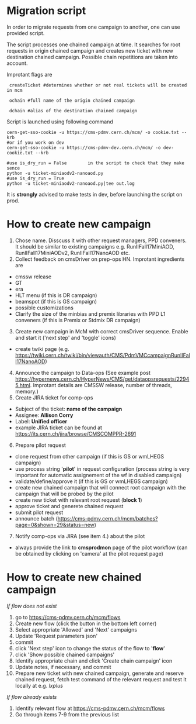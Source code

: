 # Migration script

In order to migrate requests from one campaign to another, one can use provided script.

The script processes one chained campaign at time. It searches for root requests in origin chained campaign and creates new ticket with new destination chained campaign. Possible chain repetitions are taken into account.

Improtant flags are 

``` createTicket #determines whether or not real tickets will be created in mcm```

``` ochain #full name of the origin chained campaign```

``` dchain #alias of the destination chained campaign```

Script is launched using following command
``` 
cern-get-sso-cookie -u https://cms-pdmv.cern.ch/mcm/ -o cookie.txt --krb
#or if you work on dev
cern-get-sso-cookie -u https://cms-pdmv-dev.cern.ch/mcm/ -o dev-cookie.txt --krb

#use is_dry_run = False        in the script to check that they make sence
python -u ticket-miniaodv2-nanoaod.py
#use is_dry_run = True
python -u ticket-miniaodv2-nanoaod.py|tee out.log 
```

It is **strongly** advised to make tests in dev, before launching the script on prod.


# How to create new campaign
1. Chose name. Disscuss it with other request managers, PPD conveners. It should be similar to existing campaigns 
e.g. RunIIFall17MiniAOD, RunIIFall17MiniAODv2, RunIIFall17NanoAOD etc.
2. Collect feedback on cmsDriver on prep-ops HN. Improtant ingredients are
  - cmssw release
  - GT
  - era
  - HLT menu (if this is DR campaign)
  - beamspot (if this is GS campaign)
  - possible customizations
  - Clarify the size of the minbias and premix libraries with PPD L1 conveners (if this is Premix or Stdmix DR campaign)
3. Create new campaign in McM with correct cmsDriver sequence. Enable and start it ('next step' and 'toggle' icons)
  - create twiki page (e.g. https://twiki.cern.ch/twiki/bin/viewauth/CMS/PdmVMCcampaignRunIIFall17NanoAOD)
4. Announce the campaign to Data-ops (See example post https://hypernews.cern.ch/HyperNews/CMS/get/dataopsrequests/22945.html. Improtant details are CMSSW release, number of threads, memory.)
5. Create JIRA ticket for comp-ops
  - Subject of the ticket: **name of the campaign**
  - Assignee: **Allison Corry**
  - Label: **Unified officer**
  - example JIRA ticket can be found at https://its.cern.ch/jira/browse/CMSCOMPPR-2691
6. Prepare pilot request
 - clone request from other campaign (if this is GS or wmLHEGS campaign)
 - use process string '**pilot**' in request configuration (process string is very important for automatic assignement of the wf in disabled campaign)
 - validate/define/approve it (if this is GS or wmLHEGS campaign)
 - create new chained campaign that will connect root campaign with the campaign that will be probed by the pilot
 - create new ticket with relevant root request (**block 1**)
 - approve ticket and generete chained request
 - submit pilot request
 - announce batch (https://cms-pdmv.cern.ch/mcm/batches?page=0&shown=29&status=new)
7. Notify comp-ops via JIRA (see item 4.) about the pilot
 - always provide the link to **cmsprodmon** page of the pilot workflow (can be obtained by clicking on 'camera' at the pilot request page)


# How to create new chained campaign
*If flow does not exist*
1. go to https://cms-pdmv.cern.ch/mcm/flows
2. Create new flow (click the button in the bottom left corner)
3. Select appropriate 'Allowed' and 'Next' campaigns
4. Update 'Request parameters json'
5. commit
6. click 'Next step' icon to change the status of the flow to '**flow**'
7. click 'Show possible chained campaigns'
8. Identify appropriate chain and click 'Create chain campaign' icon
9. Update notes, if necessary, and commit
10. Prepare new ticket with new chained campaign, generate and reserve chained request, fetch test command of the relevant request and test it locally at e.g. *lxplus*

*If flow already exists*

1. Identify relevant flow at https://cms-pdmv.cern.ch/mcm/flows
2. Go through items 7-9 from the previous list
